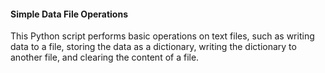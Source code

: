 #### Simple Data File Operations
This Python script performs basic operations on text files, such as writing data to a file, storing the data as a dictionary, writing the dictionary to another file, and clearing the content of a file.
